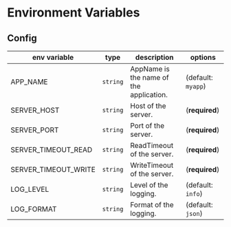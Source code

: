 # Environment Variables

## Config

| env variable | type | description | options |
|--------------|------|-------------|---------|
| APP_NAME | `string` | AppName is the name of the application. | (default: `myapp`) |
| SERVER_HOST | `string` | Host of the server. | (**required**) |
| SERVER_PORT | `string` | Port of the server. | (**required**) |
| SERVER_TIMEOUT_READ | `string` | ReadTimeout of the server. | (**required**) |
| SERVER_TIMEOUT_WRITE | `string` | WriteTimeout of the server. | (**required**) |
| LOG_LEVEL | `string` | Level of the logging. | (default: `info`) |
| LOG_FORMAT | `string` | Format of the logging. | (default: `json`) |

